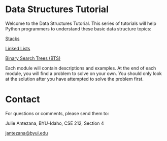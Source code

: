 # Data Structures Tutorial

Welcome to the Data Structures Tutorial. This series of tutorials will help Python programmers to understand these basic data structure topics:

[Stacks](./stacks/stacks-tutorial.md)

[Linked Lists](./linked-lists/linked-list-tutorial.md)

[Binary Search Trees (BTS)](./binary-search-trees/bst-tutorial.md)

Each module will contain descriptions and examples. At the end of each module, you will find a problem to solve on your own. You should only look at the solution after you have attempted to solve the problem first.

# Contact

For questions or comments, please send them to:

Julie Antezana, BYU-Idaho, CSE 212, Section 4

jantezana@byui.edu
